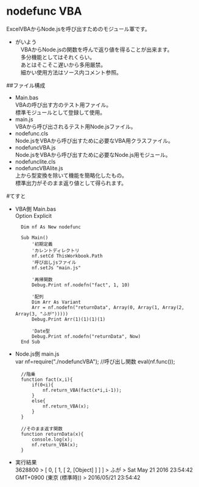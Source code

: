 # nodefunc VBA
  ExcelVBAからNode.jsを呼び出すためのモジュール軍です。  
  
* がいよう  
　VBAからNode.jsの関数を呼んで返り値を得ることが出来ます。  
　多分機能としてはそれくらい。  
　あとはそこそこ遅いから多用厳禁。  
　細かい使用方法はソース内コメント参照。  
    
##ファイル構成
* Main.bas  
VBAの呼び出す方のテスト用ファイル。  
標準モジュールとして登録して使用。  
* main.js  
VBAから呼び出されるテスト用Node.jsファイル。  
* nodefunc.cls  
Node.jsをVBAから呼び出すために必要なVBA用クラスファイル。  
* nodefuncVBA.js  
Node.jsをVBAから呼び出すために必要なNode.js用モジュール。  
* nodefunclite.cls  
* nodefuncVBAlite.js  
上から型変換を除いて機能を簡略化したもの。  
標準出力がそのまま返り値として得られます。  
  
#てすと
* VBA側 Main.bas  
        Option Explicit
        
        Dim nf As New nodefunc
        
        Sub Main()
            '初期定義
            'カレントディレクトリ
            nf.setCd ThisWorkbook.Path
            '呼び出しjsファイル
            nf.setJs "main.js"
        
            '再帰関数
            Debug.Print nf.nodefn("fact", 1, 10)
        
            '配列
            Dim Arr As Variant
            Arr = nf.nodefn("returnData", Array(0, Array(1, Array(2, Array(3, "ふが")))))
            Debug.Print Arr(1)(1)(1)(1)
        
            'Date型
            Debug.Print nf.nodefn("returnData", Now)
        End Sub
  
* Node.js側 main.js  
        var nf=require("./nodefuncVBA");
        //呼び出し関数
        eval(nf.func());
        
        //階乗
        function fact(x,i){
        	if(0<i){
        		nf.return_VBA(fact(x*i,i-1));
        	}
        	else{
        		nf.return_VBA(x);
        	}
        }
        
        //そのまま返す関数
        function returnData(x){
        	console.log(x);
        	nf.return_VBA(x);
        }
  
* 実行結果  
         3628800 
        > [ 0, [ 1, [ 2, [Object] ] ] ]
        > 
        ふが
        > Sat May 21 2016 23:54:42 GMT+0900 (東京 (標準時))
        > 
        2016/05/21 23:54:42 

